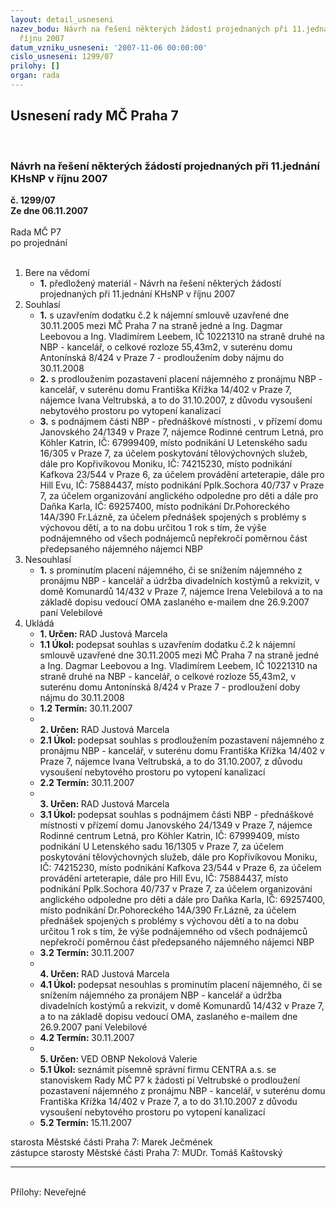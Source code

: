 ```yaml
---
layout: detail_usneseni
nazev_bodu: Návrh na řešení některých žádostí projednaných při 11.jednání KHsNP v
  říjnu 2007
datum_vzniku_usneseni: '2007-11-06 00:00:00'
cislo_usneseni: 1299/07
prilohy: []
organ: rada
---
```

<div id="ucUsn_pList" class="usn">
	<span><h2>Usnesení rady MČ Praha 7 </h2>
<br></span><div class="standBody">
<span><h3>Návrh na řešení některých žádostí projednaných při 11.jednání KHsNP v říjnu 2007</h3></span><div class="center">
		<strong>č. 1299/07</strong><br>
	</div>
<div class="center">
		<strong>Ze dne 06.11.2007</strong><br><br>
	</div>Rada MČ P7<br> po projednání<br><br><ol>
<li>Bere na vědomí<ul><li>
<strong>1.</strong> předložený materiál - Návrh na řešení některých žádostí projednaných při 11.jednání KHsNP v říjnu 2007</li></ul>
</li>
<li>Souhlasí<ul>
<li>
<strong>1.</strong> s uzavřením dodatku  č.2 k nájemní smlouvě uzavřené dne 30.11.2005 mezi MČ Praha 7 na straně jedné a Ing. Dagmar Leebovou a Ing. Vladimírem Leebem, IČ 10221310 na straně druhé na NBP - kancelář, o celkové rozloze 55,43m2, v suterénu domu Antonínská 8/424 v Praze 7 - prodloužením doby nájmu do 30.11.2008</li>
<li>
<strong>2.</strong> s prodloužením pozastavení placení nájemného z pronájmu NBP - kancelář, v suterénu domu Františka Křížka 14/402 v Praze 7, nájemce Ivana Veltrubská, a to do 31.10.2007, z důvodu vysoušení nebytového prostoru po vytopení kanalizací</li>
<li>
<strong>3.</strong> s podnájmem části NBP - přednáškové místnosti , v přízemí domu Janovského 24/1349 v Praze 7, nájemce Rodinné centrum Letná,  pro Köhler Katrin, IČ: 67999409, místo podnikání U Letenského sadu 16/305 v Praze 7, za účelem poskytování tělovýchovných služeb, dále pro Kopřivíkovou Moniku, IČ: 74215230, místo podnikání Kafkova 23/544 v Praze 6, za účelem provádění arteterapie, dále pro Hill Evu, IČ: 75884437,  místo podnikání Pplk.Sochora 40/737 v Praze 7, za účelem organizování anglického odpoledne pro děti a  dále pro Daňka Karla, IČ: 69257400, místo podnikání Dr.Pohoreckého 14A/390 Fr.Lázně, za účelem přednášek spojených s problémy s výchovou dětí, a to na dobu určitou 1 rok s tím, že výše podnájemného od všech podnájemců nepřekročí poměrnou část předepsaného nájemného nájemci NBP   </li>
</ul>
</li>
<li>Nesouhlasí<ul><li>
<strong>1.</strong> s prominutím placení nájemného, či se snížením nájemného z pronájmu NBP - kancelář a údržba divadelních kostýmů a rekvizit, v domě Komunardů 14/432 v Praze 7, nájemce Irena Velebilová a to na základě dopisu vedoucí OMA zaslaného e-mailem dne 26.9.2007 paní Velebilové</li></ul>
</li>
<li>Ukládá<ul>
<li>
<strong>1. Určen: </strong>RAD Justová Marcela</li>
<li>
<strong>1.1 Úkol: </strong>podepsat souhlas s uzavřením dodatku č.2 k nájemní smlouvě uzavřené dne 30.11.2005 mezi MČ Praha 7 na straně jedné a Ing. Dagmar Leebovou a Ing. Vladimírem Leebem, IČ 10221310  na straně druhé na NBP - kancelář, o celkové rozloze 55,43m2, v suterénu domu Antonínská 8/424 v Praze 7 - prodloužení doby nájmu do 30.11.2008</li>
<li>
<strong>1.2 Termín: </strong>30.11.2007</li>
<li>
<strong><br>2. Určen: </strong>RAD Justová Marcela</li>
<li>
<strong>2.1 Úkol: </strong>podepsat souhlas s prodloužením pozastavení nájemného z pronájmu NBP - kancelář, v suterénu domu Františka Křížka 14/402 v Praze 7, nájemce Ivana Veltrubská, a to do 31.10.2007, z důvodu vysoušení nebytového prostoru po vytopení kanalizací</li>
<li>
<strong>2.2 Termín: </strong>30.11.2007</li>
<li>
<strong><br>3. Určen: </strong>RAD Justová Marcela</li>
<li>
<strong>3.1 Úkol: </strong>podepsat souhlas s  podnájmem části NBP - přednáškové místnosti v přízemí domu Janovského 24/1349 v Praze 7, nájemce Rodinné centrum Letná,  pro Köhler Katrin, IČ: 67999409, místo podnikání U Letenského sadu 16/1305 v Praze 7, za účelem poskytování tělovýchovných služeb, dále pro Kopřivíkovou Moniku, IČ: 74215230, místo podnikání Kafkova 23/544 v Praze 6, za účelem provádění arteterapie, dále pro Hill Evu, IČ: 75884437, místo podnikání Pplk.Sochora 40/737 v Praze 7, za účelem organizování anglického odpoledne pro děti a dále pro Daňka Karla, IČ: 69257400, místo podnikání Dr.Pohoreckého 14A/390 Fr.Lázně, za účelem přednášek spojených s problémy s výchovou dětí a to na dobu určitou 1 rok s tím, že výše podnájemného od všech podnájemců nepřekročí poměrnou část předepsaného nájemného nájemci NBP</li>
<li>
<strong>3.2 Termín: </strong>30.11.2007</li>
<li>
<strong><br>4. Určen: </strong>RAD Justová Marcela</li>
<li>
<strong>4.1 Úkol: </strong>podepsat nesouhlas s prominutím placení nájemného, či se snížením nájemného za pronájem NBP - kancelář a údržba divadelních  kostýmů a rekvizit,  v domě Komunardů 14/432 v Praze 7, a to na základě dopisu vedoucí OMA,  zaslaného e-mailem dne 26.9.2007 paní Velebilové</li>
<li>
<strong>4.2 Termín: </strong>30.11.2007</li>
<li>
<strong><br>5. Určen: </strong>VED OBNP Nekolová Valerie</li>
<li>
<strong>5.1 Úkol: </strong>seznámit písemně správní firmu CENTRA a.s. se stanoviskem Rady MČ P7 k žádosti pí Veltrubské o prodloužení pozastavení nájemného z pronájmu NBP - kancelář, v suterénu domu Františka Křížka 14/402 v Praze 7, a to do 31.10.2007 z důvodu vysoušení nebytového prostoru po vytopení kanalizací</li>
<li>
<strong>5.2 Termín: </strong>15.11.2007</li>
</ul>
</li>
</ol>starosta Městské části Praha 7: Marek Ječmének<br>zástupce starosty Městské části Praha 7: MUDr. Tomáš Kaštovský <hr>
<br>Přílohy: Neveřejné</div>
</div>